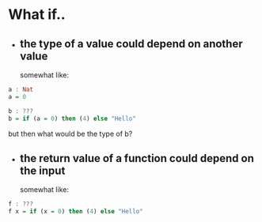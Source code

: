 # What if..

- ## the type of a value could depend on another value
  somewhat like:
```haskell
a : Nat
a = 0

b : ???
b = if (a = 0) then (4) else "Hello"
```

but then what would be the type of b?

- ## the return value of a function could depend on the input
  somewhat like:
```haskell
f : ???
f x = if (x = 0) then (4) else "Hello"
```